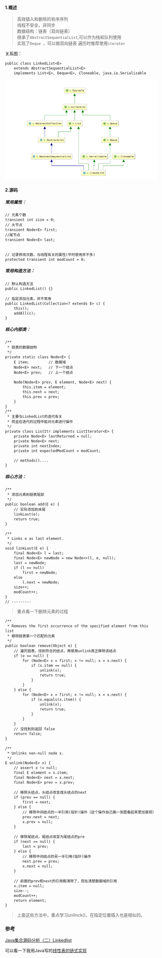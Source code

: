#### 1.概述
> 高效插入和删除的有序序列  
> 线程不安全，非同步  
> 数据结构：链表（双向链表）  
> 继承了`AbstractSequentialList`,可以作为栈和队列使用  
> 实现了`Deque `，可以做双向链表
> 遍历时推荐使用`iterater`

关系图：
```
public class LinkedList<E>
    extends AbstractSequentialList<E>
    implements List<E>, Deque<E>, Cloneable, java.io.Serializable
```
![关系图](../image/linkedlist.png)


#### 2.源码
##### 常用属性：
```
// 元素个数
transient int size = 0;
// 头节点
transient Node<E> first;
//尾节点
transient Node<E> last;


// 记录修改次数，与线程有关的属性(平时使用并不多)
protected transient int modCount = 0;
```

##### 常用构造方法：
```
// 默认构造方法
public LinkedList() {}

// 指定添加元素，并不常用
public LinkedList(Collection<? extends E> c) {
    this();
    addAll(c);
}
```

##### 核心内部类：
```
/**
 * 链表的数据结构
 */
private static class Node<E> {
    E item;         // 数据域
    Node<E> next;   // 下一个结点
    Node<E> prev;   // 上一个结点

    Node(Node<E> prev, E element, Node<E> next) {
        this.item = element;
        this.next = next;
        this.prev = prev;
    }
}
/**
 * 主要与LinkedList的迭代有关
 * 而且在迭代的过程中能对元素进行操作
 */
private class ListItr implements ListIterator<E> {
    private Node<E> lastReturned = null;
    private Node<E> next;
    private int nextIndex;
    private int expectedModCount = modCount;
    
    // methods()....
}
```


##### 核心方法：
```
/**
 * 添加元素到链表尾部
 */
public boolean add(E e) {
    // 实际添加到末尾
    linkLast(e);
    return true;
}

/**
 * Links e as last element.
 */
void linkLast(E e) {
    final Node<E> l = last;
    final Node<E> newNode = new Node<>(l, e, null);
    last = newNode;
    if (l == null)
        first = newNode;
    else
        l.next = newNode;
    size++;
    modCount++;
}
// ---------
```
> 重点看一下删除元素的过程

```
/**
 * Removes the first occurrence of the specified element from this list
 * 移除链表第一个匹配的元素
 */
public boolean remove(Object o) {
    // 遍历链表，找到符合的结点，再使用unlink真正移除该结点
    if (o == null) {
        for (Node<E> x = first; x != null; x = x.next) {
            if (x.item == null) {
                unlink(x);
                return true;
            }
        }
    } else {
        for (Node<E> x = first; x != null; x = x.next) {
            if (o.equals(x.item)) {
                unlink(x);
                return true;
            }
        }
    }
    // 没找到则返回 false
    return false;
}

/**
 * Unlinks non-null node x.
 */
E unlink(Node<E> x) {
    // assert x != null;
    final E element = x.item;
    final Node<E> next = x.next;
    final Node<E> prev = x.prev;

    // 移除头结点，头结点改变成头结点的next
    if (prev == null) {
        first = next;
    } else {
        // 移除中间结点的一半引用(指针)操作（这个操作自己画一张图看起来更加直观）
        prev.next = next;
        x.prev = null;
    }

    // 移除尾结点，尾结点改变为尾结点的pre
    if (next == null) {
        last = prev;
    } else {
        // 移除中间结点的另一半引用(指针)操作
        next.prev = prev;
        x.next = null;
    }

    // 前面的prev和next的引用都清除了，现在清楚数据域的引用
    x.item = null;
    size--;
    modCount++;
    return element;
}
```

> 上面这些方法中，重点学习unlinck()，在指定位置插入也是相似的。  

### 参考
[Java集合源码分析（二）Linkedlist](https://www.cnblogs.com/zhangyinhua/p/7688304.html)

可以看一下我用Java写的[线性表的链式实现](https://gitee.com/mkii/studyTree/blob/master/code/src/main/java/com/mkii/code/data/LinList.java)